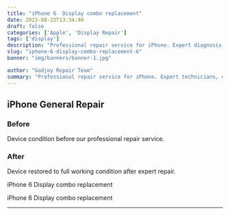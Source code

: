 ```yaml
---
title: "iPhone 6  Display combo replacement"
date: 2022-08-22T13:34:40
draft: false
categories: ['Apple', 'Display Repair']
tags: ['display']
description: "Professional repair service for iPhone. Expert diagnosis and quality repairs in Bangalore."
slug: "iphone-6-display-combo-replacement-6"
banner: "img/banners/banner-1.jpg"

author: "Gadjoy Repair Team"
summary: "Professional repair service for iPhone. Expert technicians, quality parts, warranty included."
---
```


## iPhone General Repair

### Before

Device condition before our professional repair service.

### After

Device restored to full working condition after expert repair.

iPhone 6 Display combo replacement 

iPhone 6 Display combo replacement

---
